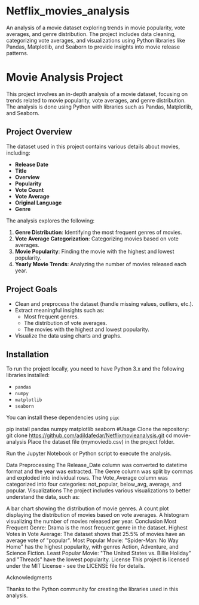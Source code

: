 # Netflix_movies_analysis
An analysis of a movie dataset exploring trends in movie popularity, vote averages, and genre distribution. The project includes data cleaning, categorizing vote averages, and visualizations using Python libraries like Pandas, Matplotlib, and Seaborn to provide insights into movie release patterns.

# Movie Analysis Project

This project involves an in-depth analysis of a movie dataset, focusing on trends related to movie popularity, vote averages, and genre distribution. The analysis is done using Python with libraries such as Pandas, Matplotlib, and Seaborn.

## Project Overview

The dataset used in this project contains various details about movies, including:

- **Release Date**
- **Title**
- **Overview**
- **Popularity**
- **Vote Count**
- **Vote Average**
- **Original Language**
- **Genre**

The analysis explores the following:

1. **Genre Distribution**: Identifying the most frequent genres of movies.
2. **Vote Average Categorization**: Categorizing movies based on vote averages.
3. **Movie Popularity**: Finding the movie with the highest and lowest popularity.
4. **Yearly Movie Trends**: Analyzing the number of movies released each year.

## Project Goals

- Clean and preprocess the dataset (handle missing values, outliers, etc.).
- Extract meaningful insights such as:
  - Most frequent genres.
  - The distribution of vote averages.
  - The movies with the highest and lowest popularity.
- Visualize the data using charts and graphs.

## Installation

To run the project locally, you need to have Python 3.x and the following libraries installed:

- `pandas`
- `numpy`
- `matplotlib`
- `seaborn`

You can install these dependencies using `pip`:

pip install pandas numpy matplotlib seaborn
#Usage
Clone the repository:
git clone https://github.com/adildafedar/Netflixmovieanalysis.git
cd movie-analysis
Place the dataset file (mymoviedb.csv) in the project folder.

Run the Jupyter Notebook or Python script to execute the analysis.

Data Preprocessing
The Release_Date column was converted to datetime format and the year was extracted.
The Genre column was split by commas and exploded into individual rows.
The Vote_Average column was categorized into four categories: not_popular, below_avg, average, and popular.
Visualizations
The project includes various visualizations to better understand the data, such as:

A bar chart showing the distribution of movie genres.
A count plot displaying the distribution of movies based on vote averages.
A histogram visualizing the number of movies released per year.
Conclusion
Most Frequent Genre: Drama is the most frequent genre in the dataset.
Highest Votes in Vote Average: The dataset shows that 25.5% of movies have an average vote of "popular".
Most Popular Movie: "Spider-Man: No Way Home" has the highest popularity, with genres Action, Adventure, and Science Fiction.
Least Popular Movie: "The United States vs. Billie Holiday" and "Threads" have the lowest popularity.
License
This project is licensed under the MIT License - see the LICENSE file for details.

Acknowledgments

Thanks to the Python community for creating the libraries used in this analysis.

